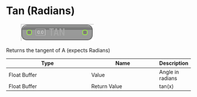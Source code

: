 # Tan (Radians)

<div align="left" data-full-width="false">

<figure><img src="Tan_(Radians).png" alt=""><figcaption></figcaption></figure>

</div>

Returns the tangent of A (expects Radians)

<table>
<thead><tr><th width="250">Type</th><th width="200">Name</th><th>Description</th></tr></thead>
<tbody>
<tr><td>Float Buffer</td><td>Value</td><td>Angle in radians</td></tr>
<tr><td>Float Buffer</td><td>Return Value</td><td>tan(x)</td></tr>
</tbody>
</table>
